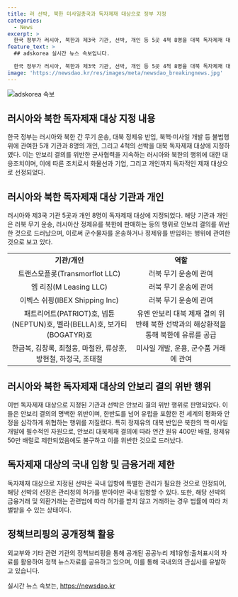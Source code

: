```yaml
---
title: 러 선박, 북한 미사일총국과 독자제재 대상으로 정부 지정
categories:
  - News
excerpt: >
  한국 정부가 러시아, 북한과 제3국 기관, 선박, 개인 등 5곳 4척 8명을 대북 독자제재 대상으로 지정하며, 안보리 결의를 위반한 군사협력에 대응하기로 함. 러북 무기 운송과 대북 정제유 반입으로 전 세계의 안보와 안정을 위협하는 행위로 판단. 대상으로 지정된 기관과 개인의 금융거래와 외환거래는 사전 허가 필요하며, 이에 어긋날 경우 법률에 따른 처벌 대상이 될 것으로 보인다.
feature_text: >
  ## adskorea 실시간 뉴스 속보입니다.

  한국 정부가 러시아, 북한과 제3국 기관, 선박, 개인 등 5곳 4척 8명을 대북 독자제재 대상으로 지정하며, 안보리 결의를 위반한 군사협력에 대응하기로 함. 러북 무기 운송과 대북 정제유 반입으로 전 세계의 안보와 안정을 위협하는 행위로 판단. 대상으로 지정된 기관과 개인의 금융거래와 외환거래는 사전 허가 필요하며, 이에 어긋날 경우 법률에 따른 처벌 대상이 될 것으로 보인다.
image: 'https://newsdao.kr/res/images/meta/newsdao_breakingnews.jpg'
---
```


<p><img src="https://newsdao.kr/res/images/meta/newsdao_breakingnews.jpg" alt="adskorea 속보" /></p>

<h2 data-ke-size="size26">러시아와 북한 독자제재 대상 지정 내용</h2>

<p data-ke-size="size16">한국 정부는 러시아와 북한 간 무기 운송, 대북 정제유 반입, 북핵·미사일 개발 등 불법행위에 관여한 5개 기관과 8명의 개인, 그리고 4척의 선박을 대북 독자제재 대상에 지정하였다. 이는 안보리 결의를 위반한 군사협력을 지속하는 러시아와 북한의 행위에 대한 대응조치이며, 이에 따른 조치로서 화물선과 기업, 그리고 개인까지 독자적인 제재 대상으로 선정되었다.</p>

<h2 data-ke-size="size26">러시아와 북한 독자제재 대상 기관과 개인</h2>

<p data-ke-size="size16">러시아와 제3국 기관 5곳과 개인 8명이 독자제재 대상에 지정되었다. 해당 기관과 개인은 러북 무기 운송, 러시아산 정제유를 북한에 판매하는 등의 행위로 안보리 결의를 위반한 것으로 드러났으며, 이로써 군수물자를 운송하거나 정제유를 반입하는 행위에 관여한 것으로 보고 있다.</p>

<table>
  <tr>
    <td style="text-align: center; height: 17px;"><b>기관/개인</b></td>
    <td style="text-align: center; height: 17px;"><b>역할</b></td>
  </tr>
  <tr>
    <td style="text-align: center; height: 17px;">트랜스모플롯(Transmorflot LLC)</td>
    <td style="text-align: center; height: 17px;">러북 무기 운송에 관여</td>
  </tr>
  <tr>
    <td style="text-align: center; height: 17px;">엠 리징(M Leasing LLC)</td>
    <td style="text-align: center; height: 17px;">러북 무기 운송에 관여</td>
  </tr>
  <tr>
    <td style="text-align: center; height: 17px;">이벡스 쉬핑(IBEX Shipping Inc)</td>
    <td style="text-align: center; height: 17px;">러북 무기 운송에 관여</td>
  </tr>
  <tr>
    <td style="text-align: center; height: 17px;">패트리어트(PATRIOT)호, 넵튠(NEPTUN)호, 벨라(BELLA)호, 보가티(BOGATYR)호</td>
    <td style="text-align: center; height: 17px;">유엔 안보리 대북 제재 결의 위반해 북한 선박과의 해상환적을 통해 북한에 유류를 공급</td>
  </tr>
  <tr>
    <td style="text-align: center; height: 17px;">한금복, 김창록, 최철웅, 마철완, 류상훈, 방현철, 하정국, 조태철</td>
    <td style="text-align: center; height: 17px;">미사일 개발, 운용, 군수품 거래에 관여</td>
  </tr>
</table>

<h2 data-ke-size="size26">러시아와 북한 독자제재 대상의 안보리 결의 위반 행위</h2>

<p data-ke-size="size16">이번 독자제재 대상으로 지정된 기관과 선박은 안보리 결의 위반 행위로 판명되었다. 이들은 안보리 결의의 명백한 위반이며, 한반도를 넘어 유럽을 포함한 전 세계의 평화와 안정을 심각하게 위협하는 행위를 저질렀다. 특히 정제유의 대북 반입은 북한의 핵·미사일 개발에 필수적인 자원으로, 안보리 대북제재 결의에 따라 연간 원유 400만 배럴, 정제유 50만 배럴로 제한되었음에도 불구하고 이를 위반한 것으로 드러났다.</p>

<h2 data-ke-size="size26">독자제재 대상의 국내 입항 및 금융거래 제한</h2>

<p data-ke-size="size16">독자제재 대상으로 지정된 선박은 국내 입항에 특별한 관리가 필요한 것으로 인정되어, 해당 선박의 선장은 관리청의 허가를 받아야만 국내 입항할 수 있다. 또한, 해당 선박의 금융거래 및 외환거래는 관련법에 따라 허가를 받지 않고 거래하는 경우 법률에 따라 처벌받을 수 있는 상태이다.</p>

<h2 data-ke-size="size26">정책브리핑의 공개정책 활용</h2>

<p data-ke-size="size16">외교부와 기타 관련 기관의 정책브리핑을 통해 공개된 공공누리 제1유형:출처표시의 자료를 활용하여 정책 뉴스자료를 공유하고 있으며, 이를 통해 국내외의 관심사를 유발하고 있습니다.</p>
실시간 뉴스 속보는, <a href="https://newsdao.kr" rel="dofollow">https://newsdao.kr</a>


